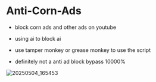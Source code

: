 # Anti-Corn-Ads

- block corn ads and other ads on youtube

- using ai to block ai

- use tamper monkey or grease monkey to use the script

- definitely not a anti ad block bypass 10000%

![20250504_165453](https://github.com/user-attachments/assets/ca086af2-32a3-454a-aa7b-efd9f3bbec33)
